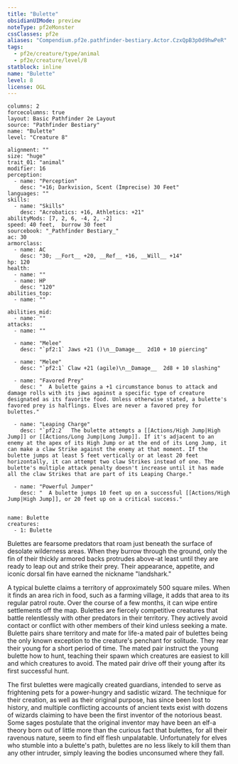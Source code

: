 ```yaml
---
title: "Bulette"
obsidianUIMode: preview
noteType: pf2eMonster
cssClasses: pf2e
aliases: "Compendium.pf2e.pathfinder-bestiary.Actor.CzxQpB3p0d9hwPeR" 
tags:
  - pf2e/creature/type/animal
  - pf2e/creature/level/8
statblock: inline
name: "Bulette"
level: 8
license: OGL
---
```


```statblock
columns: 2
forcecolumns: true
layout: Basic Pathfinder 2e Layout
source: "Pathfinder Bestiary"
name: "Bulette"
level: "Creature 8"

alignment: ""
size: "huge"
trait_01: "animal"
modifier: 16
perception:
  - name: "Perception"
    desc: "+16; Darkvision, Scent (Imprecise) 30 Feet"
languages: ""
skills:
  - name: "Skills"
    desc: "Acrobatics: +16, Athletics: +21"
abilityMods: [7, 2, 6, -4, 2, -2]
speed: 40 feet,  burrow 30 feet
sourcebook: "_Pathfinder Bestiary_"
ac: 30
armorclass:
  - name: AC
    desc: "30; __Fort__ +20, __Ref__ +16, __Will__ +14"
hp: 120
health:
  - name: ""
  - name: HP
    desc: "120"
abilities_top:
  - name: ""

abilities_mid:
  - name: ""
attacks:
  - name: ""

  - name: "Melee"
    desc: "`pf2:1` Jaws +21 ()\n__Damage__  2d10 + 10 piercing"

  - name: "Melee"
    desc: "`pf2:1` Claw +21 (agile)\n__Damage__  2d8 + 10 slashing"

  - name: "Favored Prey"
    desc: "  A bulette gains a +1 circumstance bonus to attack and damage rolls with its jaws against a specific type of creature designated as its favorite food. Unless otherwise stated, a bulette's favored prey is halflings. Elves are never a favored prey for bulettes."

  - name: "Leaping Charge"
    desc: "`pf2:2`  The bulette attempts a [[Actions/High Jump|High Jump]] or [[Actions/Long Jump|Long Jump]]. If it's adjacent to an enemy at the apex of its High Jump or at the end of its Long Jump, it can make a claw Strike against the enemy at that moment. If the bulette jumps at least 5 feet vertically or at least 20 feet horizontally, it can attempt two claw Strikes instead of one. The bulette's multiple attack penalty doesn't increase until it has made all the claw Strikes that are part of its Leaping Charge."

  - name: "Powerful Jumper"
    desc: "  A bulette jumps 10 feet up on a successful [[Actions/High Jump|High Jump]], or 20 feet up on a critical success."
 
```

```encounter-table
name: Bulette
creatures:
  - 1: Bulette
```



Bulettes are fearsome predators that roam just beneath the surface of desolate wilderness areas. When they burrow through the ground, only the fin of their thickly armored backs protrudes above-at least until they are ready to leap out and strike their prey. Their appearance, appetite, and iconic dorsal fin have earned the nickname "landshark."

A typical bulette claims a territory of approximately 500 square miles. When it finds an area rich in food, such as a farming village, it adds that area to its regular patrol route. Over the course of a few months, it can wipe entire settlements off the map. Bulettes are fiercely competitive creatures that battle relentlessly with other predators in their territory. They actively avoid contact or conflict with other members of their kind unless seeking a mate. Bulette pairs share territory and mate for life-a mated pair of bulettes being the only known exception to the creature's penchant for solitude. They rear their young for a short period of time. The mated pair instruct the young bulette how to hunt, teaching their spawn which creatures are easiest to kill and which creatures to avoid. The mated pair drive off their young after its first successful hunt.

The first bulettes were magically created guardians, intended to serve as frightening pets for a power-hungry and sadistic wizard. The technique for their creation, as well as their original purpose, has since been lost to history, and multiple conflicting accounts of ancient texts exist with dozens of wizards claiming to have been the first inventor of the notorious beast. Some sages postulate that the original inventor may have been an elf-a theory born out of little more than the curious fact that bulettes, for all their ravenous nature, seem to find elf flesh unpalatable. Unfortunately for elves who stumble into a bulette's path, bulettes are no less likely to kill them than any other intruder, simply leaving the bodies unconsumed where they fall.
